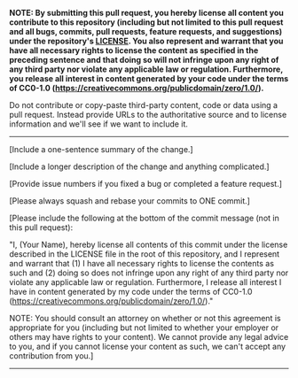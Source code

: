 **NOTE: 
By submitting this pull request, you hereby license all content you contribute to this
repository (including but not limited to this pull request and all bugs, commits,
pull requests, feature requests, and suggestions) under the repository's
[LICENSE](https://github.com/publicdocs-platform/firemon/blob/master/LICENSE).
You also represent and warrant that you have all necessary rights to license the
content as specified in the preceding sentence and that doing so will not infringe
upon any right of any third party nor violate any applicable law or regulation.
Furthermore, you release all interest in content generated by your code under the terms
of CC0-1.0 (https://creativecommons.org/publicdomain/zero/1.0/).**

Do not contribute or copy-paste third-party content, code or data using a pull request.  Instead provide
URLs to the authoritative source and to license information and we'll see if we want to include it.

---

[Include a one-sentence summary of the change.]

[Include a longer description of the change and anything complicated.]

[Provide issue numbers if you fixed a bug or completed a feature request.]

[Please always squash and rebase your commits to ONE commit.]

[Please include the following at the bottom of the commit message (not in this pull request): 

  "I, (Your Name), hereby license all contents of this commit under the license described in the LICENSE file in the root of this repository, and I represent and warrant that (1) I have all necessary rights to license the contents as such and (2) doing so does not infringe upon any right of any third party nor violate any applicable law or regulation. Furthermore, I release all interest I have in content generated by my code under the
  terms of CC0-1.0 (https://creativecommons.org/publicdomain/zero/1.0/)."

NOTE: You should consult an attorney on whether or not this agreement is appropriate for you (including but not limited to whether your employer or others may have rights to your content).  We cannot provide any legal advice to you, and if you cannot license your content as such, we can't accept any contribution from you.]

---
